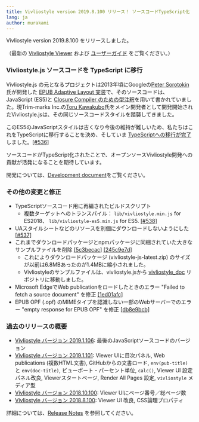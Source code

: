```yaml
---
title: Vivliostyle version 2019.8.100 リリース！ ソースコードTypeScript化
lang: ja
author: murakami
---
```


Vivliostyle version 2019.8.100 をリリースしました。

（最新の [Vivliostyle Viewer](https://vivliostyle.github.io/vivliostyle.js/viewer/vivliostyle-viewer.html) および [ユーザーガイド](https://vivliostyle.github.io/vivliostyle.js/docs/ja/) をご覧ください。）

### Vivliostyle.js ソースコードを TypeScript に移行

Vivliostyle.js の元となるプロジェクトは2013年頃にGoogleの[Peter Sorotokin](https://twitter.com/sorotokin)氏が開発した [EPUB Adaptive Layout 実装](https://github.com/sorotokin/adaptive-layout)で、そのソースコードは、JavaScript (ES5)と [Closure Compiler のための型注釈](https://github.com/google/closure-compiler/wiki/Annotating-JavaScript-for-the-Closure-Compiler)を用いて書かれていました。現Trim-marks Inc.の[Toru Kawakubo](https://twitter.com/kwkbtr_t)氏をメイン開発者として開発開始されたVivliostyle.jsは、その同じソースコードスタイルを踏襲してきました。

このES5のJavaScriptスタイルは古くなり今後の維持が難しいため、私たちはこれをTypeScriptに移行することを決め、そしていま [TypeScriptへの移行が完了](https://github.com/vivliostyle/vivliostyle.js/tree/master/src/ts)しました。[[#536]](https://github.com/vivliostyle/vivliostyle.js/pull/536)

ソースコードがTypeScript化されたことで、オープンソースVivliostyle開発への貢献が活発になることを期待しています。

開発については、[Development document](https://github.com/vivliostyle/vivliostyle.js/wiki/Development)をご覧ください。

### その他の変更と修正

- TypeScriptソースコード用に再編されたビルドスクリプト
  - 複数ターゲットへのトランスパイル： `lib/vivliostyle.min.js` for ES2018、 `lib/vivliostyle-es5.min.js` for ES5. [[#538]](https://github.com/vivliostyle/vivliostyle.js/pull/538)
- UAスタイルシートなどのリソースを別個にダウンロードしないようにした [[#537]](https://github.com/vivliostyle/vivliostyle.js/pull/537)
- これまでダウンロードパッケージとnpmパッケージに同梱されていた大きなサンプルファイルを削除 [[5c3becac]](https://github.com/vivliostyle/vivliostyle.js/commit/5c3becac) [[245c9e7d]](https://github.com/vivliostyle/vivliostyle.js/commit/245c9e7d)
  - これによりダウンロードパッケージ (vivliostyle-js-latest.zip) のサイズが以前は6.8MBあったのが1.4MBに縮小されました。
  - Vivliostyleのサンプルファイルは、vivliostyle.jsから [vivliostyle_doc](https://github.com/vivliostyle/vivliostyle_doc) リポジトリに移動しました。
- Microsoft EdgeでWeb publicationをロードしたときのエラー "Failed to fetch a source document" を修正 [[1ed01afc]](https://github.com/vivliostyle/vivliostyle.js/commit/1ed01afc)
- EPUB OPF (.opf) のMIMEタイプを認識しない一部のWebサーバーでのエラー "empty response for EPUB OPF" を修正 [[db8e9bcb]](https://github.com/vivliostyle/vivliostyle.js/commit/db8e9bcb)

### 過去のリリースの概要


- [Vivliostyle バージョン 2019.1.106](https://vivliostyle.org/ja/blog/2019/06/14/vivliostyle-2019.1.106-released/): 最後のJavaScriptソースコードのバージョン
- [Vivliostyle バージョン 2019.1.101](https://vivliostyle.org/ja/blog/2019/02/27/vivliostyle-2019.1.101-released/): Viewer UIに目次パネル, Web publications (複数HTML文書), GitHubからの文書ロード, `env(pub-title)` と `env(doc-title)`, ビューポート・パーセント単位, `calc()`, Viewer UI 設定パネル改良, Viewerスタートページ, Render All Pages 設定, `vivliostyle` メディア型
- [Vivliostyle バージョン 2018.10.100](https://vivliostyle.org/ja/blog/2018/10/31/vivliostyle-2018.10.100-released/): Viewer UIにページ番号／総ページ数
- [Vivliostyle バージョン 2018.8.100](https://vivliostyle.org/ja/blog/2018/09/10/vivliostyle-2018.8.100-released/): Viewer UI 改良, CSS論理プロパティ

詳細については、[Release Notes](https://github.com/vivliostyle/vivliostyle.js/releases) を参照してください。
